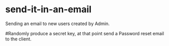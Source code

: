 # send-it-in-an-email
Sending an email to new users created by Admin.


#Randomly produce a secret key, at that point send a Password reset email to the client.

